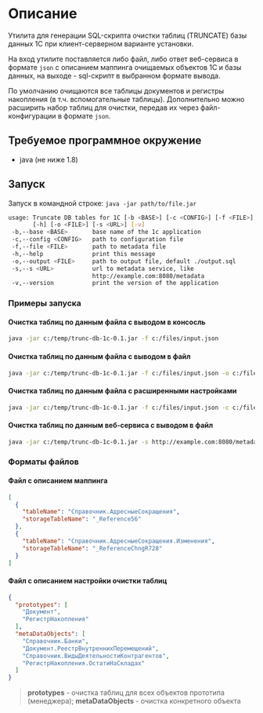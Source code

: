 # Описание

Утилита для генерации SQL-скрипта очистки таблиц (TRUNCATE) базы данных 1С при клиент-серверном варианте установки.

На вход утилите поставляется либо файл, либо ответ веб-сервиса в формате `json` с описанием маппинга очищаемых объектов 1С и базы данных, на выходе - sql-скрипт в выбранном формате вывода.

По умолчанию очищаются все таблицы документов и регистры накопления (в т.ч. вспомогательные таблицы). Дополнительно можно расширить набор таблиц для очистки, передав их через файл-конфигурации в формате `json`.

## Требуемое программное окружение

* java (не ниже 1.8)

## Запуск

Запуск в командной строке: `java -jar path/to/file.jar`

``` sh
usage: Truncate DB tables for 1C [-b <BASE>] [-c <CONFIG>] [-f <FILE>]
       [-h] [-o <FILE>] [-s <URL>] [-v]
 -b,--base <BASE>       base name of the 1c application
 -c,--config <CONFIG>   path to configuration file
 -f,--file <FILE>       path to metadata file
 -h,--help              print this message
 -o,--output <FILE>     path to output file, default ./output.sql
 -s,--s <URL>           url to metadata service, like
                        http://example.com:8080/metadata
 -v,--version           print the version of the application
```

### Примеры запуска

#### Очистка таблиц по данным файла с выводом в консосль

``` sh
java -jar с:/temp/trunc-db-1c-0.1.jar -f с:/files/input.json
```

#### Очистка таблиц по данным файла с выводом в файл

``` sh
java -jar с:/temp/trunc-db-1c-0.1.jar -f с:/files/input.json -o с:/files/output.sql
```

#### Очистка таблиц по данным файла c расширенными настройками

``` sh
java -jar с:/temp/trunc-db-1c-0.1.jar -f с:/files/input.json -c с:/files/config.json 
```

#### Очистка таблиц по данным веб-сервиса с выводом в файл

``` sh
java -jar с:/temp/trunc-db-1c-0.1.jar -s http://example.com:8080/metadata -b dev-user-1c-acc -o с:/files/output.sql
```

### Форматы файлов

#### Файл с описанием маппинга

``` json
[
  {
    "tableName": "Справочник.АдресныеСокращения",
    "storageTableName": "_Reference56"
  },
  {
    "tableName": "Справочник.АдресныеСокращения.Изменения",
    "storageTableName": "_ReferenceChngR728"
  }
]
```

#### Файл с описанием настройки очистки таблиц

``` json
{
  "prototypes": [
    "Документ",
    "РегистрНакопления"
  ],
  "metaDataObjects": [
    "Справочник.Банки",
    "Документ.РеестрВнутреннихПеремещений",
    "Справочник.ВидыДеятельностиКонтрагентов",
    "РегистрНакопления.ОстатиНаСкладах"
  ]
}
```

> **prototypes** - очистка таблиц для всех объектов прототипа (менеджера); **metaDataObjects** - очистка конкретного объекта